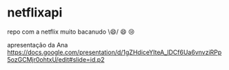 # netflixapi
repo com a netflix muito bacanudo \\:smile:/
:smile:
:cry:

apresentação da Ana
https://docs.google.com/presentation/d/1gZHdiceYIteA_lDCf6Ua6vnvziRPp5ozGCMjr0ohtxU/edit#slide=id.p2
